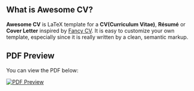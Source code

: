 ## What is Awesome CV?

**Awesome CV** is LaTeX template for a **CV(Curriculum Vitae)**, **Résumé** or **Cover Letter** inspired by [Fancy CV](https://www.sharelatex.com/templates/cv-or-resume/fancy-cv). It is easy to customize your own template, especially since it is really written by a clean, semantic markup.


## PDF Preview

You can view the PDF below:

[![PDF Preview](http://drive.google.com/uc?export=view&id=YOUR_FILE_ID)](http://drive.google.com/uc?export=view&id=YOUR_FILE_ID)
